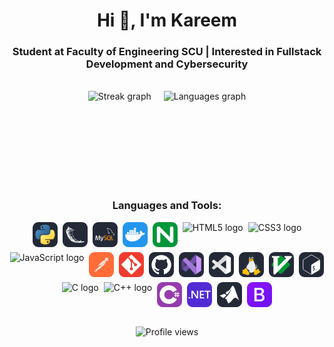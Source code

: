 <h1 align="center">Hi 👋, I'm Kareem</h1>
<h3 align="center">Student at Faculty of Engineering SCU | Interested in Fullstack Development and Cybersecurity</h3>

<br>

<div align="center" style="display: flex; justify-content: center; gap: 20px;">
  <img 
    src="https://streak-stats.demolab.com?user=K-a-r-e-e-m&locale=en&mode=weekly&theme=whatsapp-dark2&border_radius=40" 
    height="150" 
    alt="Streak graph" 
  />
  <img 
    src="https://github-readme-stats.vercel.app/api/top-langs?username=K-a-r-e-e-m&locale=en&hide_title=true&layout=compact&card_width=320&langs_count=6&theme=github_dark&hide_border=true&border_radius=30" 
    height="150" 
    alt="Languages graph" 
  />
</div>

<h3 align="center">Languages and Tools:</h3>

<div align="center" style="display: flex; flex-wrap: wrap; justify-content: center; gap: .5rem; max-width: 100%;">
  <!-- Backend Tools -->
  <img src="https://raw.githubusercontent.com/tandpfun/skill-icons/main/icons/Python-Dark.svg" height="40" alt="Python logo" />
  <img src="https://raw.githubusercontent.com/tandpfun/skill-icons/main/icons/Flask-Dark.svg" height="40" alt="Flask logo" />
  <img src="https://raw.githubusercontent.com/tandpfun/skill-icons/main/icons/MySQL-Dark.svg" height="40" alt="MySQL logo" />
  <img src="https://raw.githubusercontent.com/tandpfun/skill-icons/main/icons/Docker.svg" height="40" alt="Docker logo" />
  <img src="https://raw.githubusercontent.com/tandpfun/skill-icons/main/icons/Nginx.svg" height="40" alt="Nginx logo" />
  <!-- Frontend Tools -->
  <img src="https://skillicons.dev/icons?i=html" height="40" alt="HTML5 logo" />
  <img src="https://skillicons.dev/icons?i=css" height="40" alt="CSS3 logo" />
  <img src="https://skillicons.dev/icons?i=js" height="40" alt="JavaScript logo" />
  <!-- Additional Tools -->
  <img src="https://raw.githubusercontent.com/tandpfun/skill-icons/main/icons/Postman.svg" height="40" alt="Postman logo" />
  <img src="https://raw.githubusercontent.com/tandpfun/skill-icons/main/icons/Git.svg" height="40" alt="Git logo" />
  <img src="https://raw.githubusercontent.com/tandpfun/skill-icons/main/icons/Github-Dark.svg" height="40" alt="GitHub logo" />
  <!-- Development Environments and Utilities -->
  <img src="https://raw.githubusercontent.com/tandpfun/skill-icons/65dea6c4eaca7da319e552c09f4cf5a9a8dab2c8/icons/VisualStudio-Dark.svg" height="40" alt="Visual Studio logo" />
  <img src="https://raw.githubusercontent.com/tandpfun/skill-icons/65dea6c4eaca7da319e552c09f4cf5a9a8dab2c8/icons/VSCode-Dark.svg" height="40" alt="VS Code logo" />
  <img src="https://raw.githubusercontent.com/tandpfun/skill-icons/main/icons/Linux-Dark.svg" height="40" alt="Linux logo" />
  <img src="https://raw.githubusercontent.com/tandpfun/skill-icons/main/icons/VIM-Dark.svg" height="40" alt="VIM logo" />
  <img src="https://raw.githubusercontent.com/tandpfun/skill-icons/main/icons/Bash-Dark.svg" height="40" alt="Bash logo" />
  <!-- Additional Technologies -->
  <img src="https://skillicons.dev/icons?i=c" height="40" alt="C logo" />
  <img src="https://skillicons.dev/icons?i=cpp" height="40" alt="C++ logo" />
  <img src="https://raw.githubusercontent.com/tandpfun/skill-icons/65dea6c4eaca7da319e552c09f4cf5a9a8dab2c8/icons/CS.svg" height="40" alt="C# logo" />
  <img src="https://raw.githubusercontent.com/tandpfun/skill-icons/65dea6c4eaca7da319e552c09f4cf5a9a8dab2c8/icons/DotNet.svg" height="40" alt=".NET logo" />
  <img src="https://raw.githubusercontent.com/tandpfun/skill-icons/65dea6c4eaca7da319e552c09f4cf5a9a8dab2c8/icons/Matlab-Dark.svg" height="40" alt="MATLAB logo" />
  <img src="https://raw.githubusercontent.com/tandpfun/skill-icons/65dea6c4eaca7da319e552c09f4cf5a9a8dab2c8/icons/Bootstrap.svg" height="40" alt="Bootstrap logo" />
</div>

<br>

<p align="center">
  <img src="https://komarev.com/ghpvc/?username=k-a-r-e-e-m&label=Profile%20views&color=0e75b6&style=flat" alt="Profile views" />
</p>

